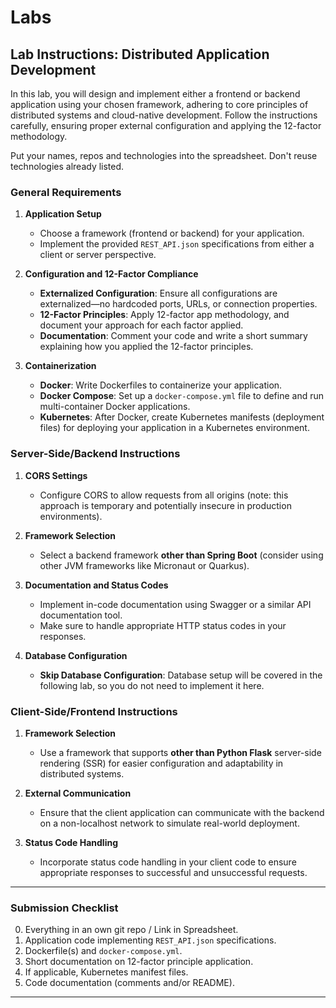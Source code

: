 # Labs

## **Lab Instructions: Distributed Application Development**

In this lab, you will design and implement either a frontend or backend application using your chosen framework, adhering to core principles of distributed systems and cloud-native development. Follow the instructions carefully, ensuring proper external configuration and applying the 12-factor methodology.

Put your names, repos and technologies into the spreadsheet. Don't reuse technologies already listed.

### **General Requirements**

1. **Application Setup**
   - Choose a framework (frontend or backend) for your application.
   - Implement the provided `REST_API.json` specifications from either a client or server perspective.

2. **Configuration and 12-Factor Compliance**
   - **Externalized Configuration**: Ensure all configurations are externalized—no hardcoded ports, URLs, or connection properties.
   - **12-Factor Principles**: Apply 12-factor app methodology, and document your approach for each factor applied.
   - **Documentation**: Comment your code and write a short summary explaining how you applied the 12-factor principles.

3. **Containerization**
   - **Docker**: Write Dockerfiles to containerize your application.
   - **Docker Compose**: Set up a `docker-compose.yml` file to define and run multi-container Docker applications.
   - **Kubernetes**: After Docker, create Kubernetes manifests (deployment files) for deploying your application in a Kubernetes environment.

### **Server-Side/Backend Instructions**

1. **CORS Settings**  
   - Configure CORS to allow requests from all origins (note: this approach is temporary and potentially insecure in production environments).

2. **Framework Selection**  
   - Select a backend framework **other than Spring Boot** (consider using other JVM frameworks like Micronaut or Quarkus).

3. **Documentation and Status Codes**
   - Implement in-code documentation using Swagger or a similar API documentation tool.
   - Make sure to handle appropriate HTTP status codes in your responses.

4. **Database Configuration**  
   - **Skip Database Configuration**: Database setup will be covered in the following lab, so you do not need to implement it here.

### **Client-Side/Frontend Instructions**

1. **Framework Selection**  
   - Use a framework that supports **other than Python Flask** server-side rendering (SSR) for easier configuration and adaptability in distributed systems.

2. **External Communication**  
   - Ensure that the client application can communicate with the backend on a non-localhost network to simulate real-world deployment.

3. **Status Code Handling**  
   - Incorporate status code handling in your client code to ensure appropriate responses to successful and unsuccessful requests.

---

### **Submission Checklist**

0. Everything in an own git repo / Link in Spreadsheet.
1. Application code implementing `REST_API.json` specifications.
2. Dockerfile(s) and `docker-compose.yml`.
3. Short documentation on 12-factor principle application.
4. If applicable, Kubernetes manifest files.
5. Code documentation (comments and/or README).

---
